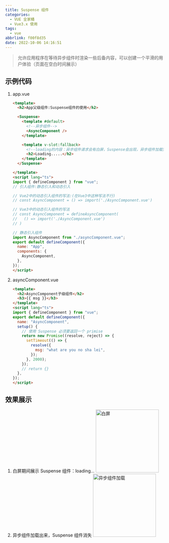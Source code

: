```yaml
---
title: Suspense 组件
categories:
  - VUE 全家桶
  - Vue3.x 使用
tags:
  - vue
abbrlink: f00f8d35
date: 2022-10-06 14:16:51
---
```

>允许应用程序在等待异步组件时渲染一些后备内容，可以创建一个平滑的用户体验（页面在空白时间展示）

## 示例代码
1. app.vue
    ```HTML
    <template>
      <h2>App父级组件:Suspense组件的使用</h2>
    
      <Suspense>
        <template #default>
          <!--异步组件-->
          <AsyncComponent />
        </template>
    
        <template v-slot:fallback>
          <!--loading的内容：异步组件请求会有白屏，Suspense会出现，异步组件加载完成，Suspense消失-->
          <h2>Loading.....</h2>
        </template>
      </Suspense>
    
    </template>
    <script lang="ts">
    import { defineComponent } from "vue";
    // 引入组件:静态引入和动态引入
    
    // Vue2中的动态引入组件的写法:(在Vue3中这种写法不行)
    // const AsyncComponent = () => import('./AsyncComponent.vue')
    
    // Vue3中的动态引入组件的写法
    // const AsyncComponent = defineAsyncComponent(
    //   () => import('./AsyncComponent.vue')
    // )
    
    // 静态引入组件
    import AsyncComponent from "./asyncComponent.vue";
    export default defineComponent({
      name: "App",
      components: {
        AsyncComponent,
      },
    });
    </script>
    ```
2. asyncComponent.vue
    ```HTML
    <template>
      <h2>AsyncComponent子级组件</h2>
      <h3>{{ msg }}</h3>
    </template>
    <script lang="ts">
    import { defineComponent } from "vue";
    export default defineComponent({
      name: "AsyncComponent",
      setup() {
        // 使用 Suspense 必须要返回一个 primise
        return new Promise((resolve, reject) => {
          setTimeout(() => {
            resolve({
              msg: "what are you no sha lei",
            });
          }, 2000);
        });
        // return {}
      },
    });
    </script>
    ```

## 效果展示
1. 白屏期间展示 Suspense 组件：loading...
    <img src="白屏.jpg" width="auto" height="200px" class="custom-img" title="白屏"/>
2. 异步组件加载出来，Suspense 组件消失
    <img src="异步组件加载.jpg" width="auto" height="200px" class="custom-img" title="异步组件加载"/>